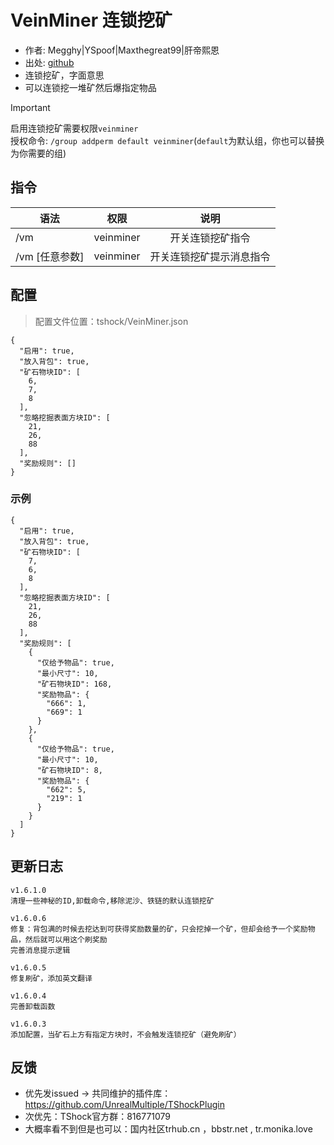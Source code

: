 # VeinMiner 连锁挖矿

- 作者: Megghy|YSpoof|Maxthegreat99|肝帝熙恩
- 出处: [github](https://github.com/Maxthegreat99/TSHockVeinMiner)
- 连锁挖矿，字面意思
- 可以连锁挖一堆矿然后爆指定物品
  
> [!IMPORTANT]
> 启用连锁挖矿需要权限`veinminer`  
> 授权命令: `/group addperm default veinminer`(`default`为默认组，你也可以替换为你需要的组)  


## 指令

| 语法         |    权限     |      说明      |
|------------|:---------:|:------------:|
| /vm        | veinminer |   开关连锁挖矿指令   |
| /vm [任意参数] | veinminer | 开关连锁挖矿提示消息指令 |

## 配置
> 配置文件位置：tshock/VeinMiner.json
```json5
{
  "启用": true,
  "放入背包": true,
  "矿石物块ID": [
    6,
    7,
    8
  ],
  "忽略挖掘表面方块ID": [
    21,
    26,
    88
  ],
  "奖励规则": []
}
```
### 示例
```json5
{
  "启用": true,
  "放入背包": true,
  "矿石物块ID": [
    7,
    6,
    8
  ],
  "忽略挖掘表面方块ID": [
    21,
    26,
    88
  ],
  "奖励规则": [
    {
      "仅给予物品": true,
      "最小尺寸": 10,
      "矿石物块ID": 168,
      "奖励物品": {
        "666": 1,
        "669": 1
      }
    },
    {
      "仅给予物品": true,
      "最小尺寸": 10,
      "矿石物块ID": 8,
      "奖励物品": {
        "662": 5,
        "219": 1
      }
    }
  ]
}
```
## 更新日志

```
v1.6.1.0
清理一些神秘的ID,卸载命令,移除泥沙、铁链的默认连锁挖矿

v1.6.0.6
修复：背包满的时候去挖达到可获得奖励数量的矿，只会挖掉一个矿，但却会给予一个奖励物品，然后就可以用这个刷奖励
完善消息提示逻辑

v1.6.0.5
修复刷矿，添加英文翻译

v1.6.0.4
完善卸载函数

v1.6.0.3
添加配置，当矿石上方有指定方块时，不会触发连锁挖矿（避免刷矿）
```

## 反馈
- 优先发issued -> 共同维护的插件库：https://github.com/UnrealMultiple/TShockPlugin
- 次优先：TShock官方群：816771079
- 大概率看不到但是也可以：国内社区trhub.cn ，bbstr.net , tr.monika.love
